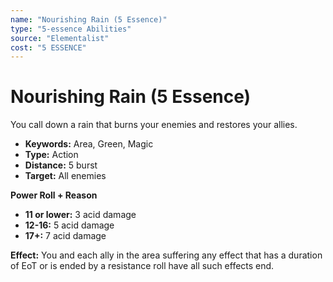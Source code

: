 ```yaml
---
name: "Nourishing Rain (5 Essence)"
type: "5-essence Abilities"
source: "Elementalist"
cost: "5 ESSENCE"
---
```


# Nourishing Rain (5 Essence)

You call down a rain that burns your enemies and restores your allies.

- **Keywords:** Area, Green, Magic
- **Type:** Action
- **Distance:** 5 burst
- **Target:** All enemies

**Power Roll + Reason**
- **11 or lower:** 3 acid damage
- **12-16:** 5 acid damage
- **17+:** 7 acid damage

**Effect:** You and each ally in the area suffering any effect that has a duration of EoT or is ended by a resistance roll have all such effects end.
